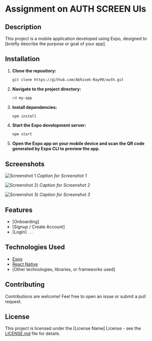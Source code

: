 # Assignment on AUTH SCREEN UIs

## Description
This project is a mobile application developed using Expo, designed to [briefly describe the purpose or goal of your app].

## Installation

1. **Clone the repository:**
    ```bash
    git clone https://github.com/Abhisek-Ray99/auth.git
    ```

2. **Navigate to the project directory:**
    ```bash
    cd my-app
    ```

3. **Install dependencies:**
    ```bash
    npm install
    ```

4. **Start the Expo development server:**
    ```bash
    npm start
    ```

5. **Open the Expo app on your mobile device and scan the QR code generated by Expo CLI to preview the app.**

## Screenshots
![Screenshot 1](https://github.com/Abhisek-Ray99/auth/blob/master/assets/Screenshot_2024-03-14-02-17-59-253_com.abhisek99.myapp.jpg)
*Caption for Screenshot 1*

![Screenshot 2](https://github.com/Abhisek-Ray99/auth/blob/master/assets/Screenshot_2024-03-14-02-18-02-035_com.abhisek99.myapp.jpg))
*Caption for Screenshot 2*

![Screenshot 3](https://github.com/Abhisek-Ray99/auth/blob/master/assets/Screenshot_2024-03-14-02-18-05-366_com.abhisek99.myapp.jpg))
*Caption for Screenshot 3*

## Features
- [Onboarding]
- [Signup / Create Account]
- [Login]
  .
  .
  .

## Technologies Used
- [Expo](https://expo.dev/)
- [React Native](https://reactnative.dev/)
- [Other technologies, libraries, or frameworks used]

## Contributing
Contributions are welcome! Feel free to open an issue or submit a pull request.

## License
This project is licensed under the [License Name] License - see the [LICENSE.md](LICENSE.md) file for details.
